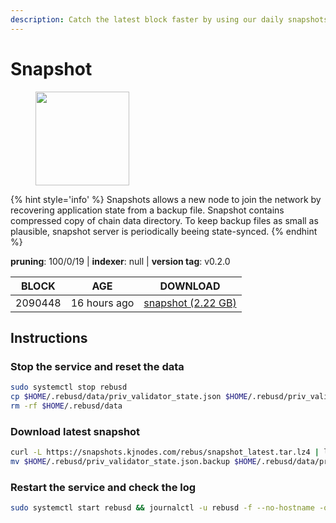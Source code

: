 ```yaml
---
description: Catch the latest block faster by using our daily snapshots.
---
```


# Snapshot

<figure><img src="https://raw.githubusercontent.com/kj89/testnet_manuals/main/pingpub/logos/rebus.png" width="150" alt=""><figcaption></figcaption></figure>

{% hint style='info' %}
Snapshots allows a new node to join the network by recovering application state from a backup file. 
Snapshot contains compressed copy of chain data directory. To keep backup files as small as plausible, 
snapshot server is periodically beeing state-synced.
{% endhint %}

**pruning**: 100/0/19 | **indexer**: null | **version tag**: v0.2.0

| BLOCK             | AGE             | DOWNLOAD                                                                                            |
| ----------------- | --------------- | --------------------------------------------------------------------------------------------------- |
| 2090448 | 16 hours ago | [snapshot (2.22 GB)](https://snapshots.kjnodes.com/rebus/snapshot\_latest.tar.lz4) |

## Instructions

### Stop the service and reset the data

```bash
sudo systemctl stop rebusd
cp $HOME/.rebusd/data/priv_validator_state.json $HOME/.rebusd/priv_validator_state.json.backup
rm -rf $HOME/.rebusd/data
```

### Download latest snapshot

```bash
curl -L https://snapshots.kjnodes.com/rebus/snapshot_latest.tar.lz4 | lz4 -dc - | tar -xf - -C $HOME/.rebusd
mv $HOME/.rebusd/priv_validator_state.json.backup $HOME/.rebusd/data/priv_validator_state.json
```

### Restart the service and check the log

```bash
sudo systemctl start rebusd && journalctl -u rebusd -f --no-hostname -o cat
```
